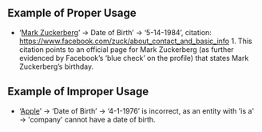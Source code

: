 ## Example of Proper Usage
* ‘[Mark Zuckerberg](https://golden.com/wiki/Mark_Zuckerberg-AZ9)’ → Date of Birth’ → ‘5-14-1984’, citation: https://www.facebook.com/zuck/about_contact_and_basic_info 1. This citation points to an official page for Mark Zuckerberg (as further evidenced by Facebook’s ‘blue check’ on the profile) that states Mark Zuckerberg’s birthday.

## Example of Improper Usage
* ‘[Apple](https://golden.com/wiki/Apple_(company)-5NB)’ → ‘Date of Birth’ → ‘4-1-1976’ is incorrect, as an entity with 'is a' → 'company' cannot have a date of birth.
